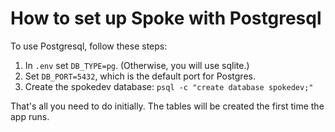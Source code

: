 # How to set up Spoke with Postgresql

To use Postgresql, follow these steps:

1. In `.env` set `DB_TYPE=pg`. (Otherwise, you will use sqlite.)
2. Set `DB_PORT=5432`, which is the default port for Postgres.
3. Create the spokedev database: `psql -c "create database spokedev;"`

That's all you need to do initially. The tables will be created the first time the app runs.
